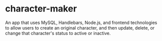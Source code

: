 # character-maker

An app that uses MySQL, Handlebars, Node.js, and frontend technologies to allow users to create an original character, and then update, delete, or change that character's status to active or inactive.
